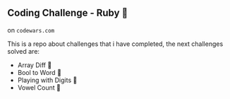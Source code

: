 ## Coding Challenge - Ruby 💎
 on `codewars.com`

This is a repo about challenges that i have completed, the next challenges solved are:

- Array Diff 👏
- Bool to Word 👏
- Playing with Digits 👏
- Vowel Count 👏